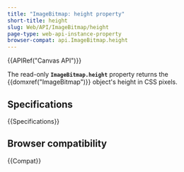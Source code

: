 ```yaml
---
title: "ImageBitmap: height property"
short-title: height
slug: Web/API/ImageBitmap/height
page-type: web-api-instance-property
browser-compat: api.ImageBitmap.height
---
```


{{APIRef("Canvas API")}}

The read-only **`ImageBitmap.height`** property returns the {{domxref("ImageBitmap")}} object's height in CSS pixels.

## Specifications

{{Specifications}}

## Browser compatibility

{{Compat}}
